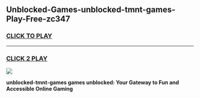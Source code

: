 
## Unblocked-Games-unblocked-tmnt-games-Play-Free-zc347
<h3>
<a href="https://premium76.site?title=unblocked-tmnt-games&ref=10A">CLICK TO PLAY</a></h3>
<hr>

<h3>
<a href="https://premium76.site?title=unblocked-tmnt-games&ref=10A">CLICK 2 PLAY</a>
  
</h3>

<a href="https://premium76.site?title=unblocked-tmnt-games&ref=10A"><img src="https://clearcache.store/games.png"></a>


**unblocked-tmnt-games games unblocked: Your Gateway to Fun and Accessible Online Gaming**
